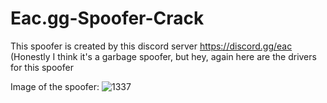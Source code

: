 # Eac.gg-Spoofer-Crack
This spoofer is created by this discord server https://discord.gg/eac (Honestly I think it's a garbage spoofer, but hey, again here are the drivers for this spoofer

Image of the spoofer:
![1337](https://user-images.githubusercontent.com/95001569/167321252-333efbb9-cb5a-4be4-abe8-030e7bd7c5b4.png)
